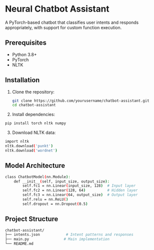#  Neural Chatbot Assistant

A PyTorch-based chatbot that classifies user intents and responds appropriately, with support for custom function execution.

##  Prerequisites

- Python 3.8+
- PyTorch
- NLTK

##  Installation

1. Clone the repository:
   ```bash
   git clone https://github.com/yourusername/chatbot-assistant.git
   cd chatbot-assistant
   ```

2. Install dependencies:
```bash
pip install torch nltk numpy
```

3. Download NLTK data:
```bash
import nltk
nltk.download('punkt')
nltk.download('wordnet')
```

## Model Architecture
```bash
class ChatbotModel(nn.Module):
    def __init__(self, input_size, output_size):
        self.fc1 = nn.Linear(input_size, 128)  # Input layer
        self.fc2 = nn.Linear(128, 64)          # Hidden layer
        self.fc3 = nn.Linear(64, output_size)  # Output layer
        self.relu = nn.ReLU()
        self.dropout = nn.Dropout(0.5)
```

## Project Structure
```bash
chatbot-assistant/
├── intents.json            # Intent patterns and responses
├── main.py                # Main implementation
└── README.md              
```
